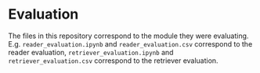 # Evaluation 

The files in this repository correspond to the module they were evaluating. E.g. `reader_evaluation.ipynb` and `reader_evaluation.csv` correspond to the reader evaluation, `retriever_evaluation.ipynb` and `retriever_evaluation.csv` correspond to the retriever evaluation.
